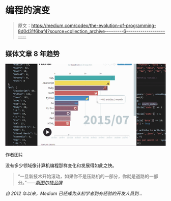 # 编程的演变

> 原文：<https://medium.com/codex/the-evolution-of-programming-8d0d31f6baf4?source=collection_archive---------6----------------------->

## 媒体文章 8 年趋势

![](img/f65e7e8afaa29f0112c084db1e9ecacc.png)

作者图片

没有多少领域像计算机编程那样变化和发展得如此之快。

> “一旦新技术开始滚动，如果你不是压路机的一部分，你就是道路的一部分。”——*[*斯图尔特品牌*](https://en.wikipedia.org/wiki/Stewart_Brand)*

*自 2012 年以来，Medium 已经成为从初学者到有经验的开发人员到…*